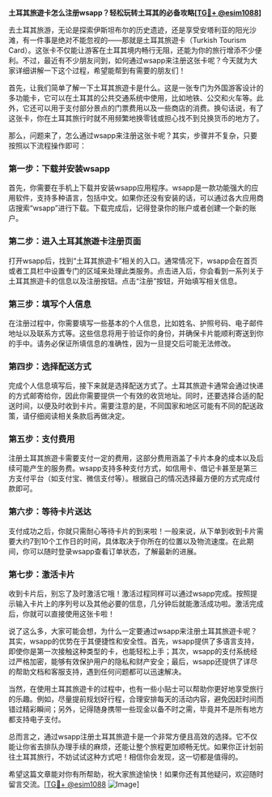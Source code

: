 **土耳其旅遊卡怎么注册wsapp？轻松玩转土耳其的必备攻略[[TG💪+ @esim1088](https://t.me/s/esim1088)]**

去土耳其旅游，无论是探索伊斯坦布尔的历史遗迹，还是享受安塔利亚的阳光沙滩，有一件事是绝对不能忽视的——那就是土耳其旅遊卡（Turkish Tourism Card）。这张卡不仅能让游客在土耳其境内畅行无阻，还能为你的旅行增添不少便利。不过，最近有不少朋友问到，如何通过wsapp来注册这张卡呢？今天就为大家详细讲解一下这个过程，希望能帮到有需要的朋友们！

首先，让我们简单了解一下土耳其旅遊卡是什么。这是一张专门为外国游客设计的多功能卡，它可以在土耳其的公共交通系统中使用，比如地铁、公交和火车等。此外，它还可以用于支付部分景点的门票费用以及一些商店的消费。换句话说，有了这张卡，你在土耳其旅行时就不用频繁地换零钱或担心找不到兑换货币的地方了。

那么，问题来了，怎么通过wsapp来注册这张卡呢？其实，步骤并不复杂，只要按照以下流程操作即可：

### **第一步：下载并安装wsapp**
首先，你需要在手机上下载并安装wsapp应用程序。wsapp是一款功能强大的应用软件，支持多种语言，包括中文。如果你还没有安装的话，可以通过各大应用商店搜索“wsapp”进行下载。下载完成后，记得登录你的账户或者创建一个新的账户。

### **第二步：进入土耳其旅遊卡注册页面**
打开wsapp后，找到“土耳其旅遊卡”相关的入口。通常情况下，wsapp会在首页或者工具栏中设置专门的区域来处理此类服务。点击进入后，你会看到一系列关于土耳其旅遊卡的信息以及注册按钮。点击“注册”按钮，开始填写相关信息。

### **第三步：填写个人信息**
在注册过程中，你需要填写一些基本的个人信息，比如姓名、护照号码、电子邮件地址以及联系方式等。这些信息将用于验证你的身份，并确保卡片能顺利寄送到你的手中。请务必保证所填信息的准确性，因为一旦提交后可能无法修改。

### **第四步：选择配送方式**
完成个人信息填写后，接下来就是选择配送方式了。土耳其旅遊卡通常会通过快递的方式邮寄给你，因此你需要提供一个有效的收货地址。同时，还要选择合适的配送时间，以便及时收到卡片。需要注意的是，不同国家和地区可能有不同的配送政策，请仔细阅读相关条款后再做决定。

### **第五步：支付费用**
注册土耳其旅遊卡需要支付一定的费用，这部分费用涵盖了卡片本身的成本以及后续可能产生的服务费。wsapp支持多种支付方式，如信用卡、借记卡甚至是第三方支付平台（如支付宝、微信支付等）。根据自己的情况选择最方便的方式完成付款即可。

### **第六步：等待卡片送达**
支付成功之后，你就只需耐心等待卡片的到来啦！一般来说，从下单到收到卡片需要大约7到10个工作日的时间，具体取决于你所在的位置以及物流速度。在此期间，你可以随时登录wsapp查看订单状态，了解最新的进展。

### **第七步：激活卡片**
收到卡片后，别忘了及时激活它哦！激活过程同样可以通过wsapp完成。按照提示输入卡片上的序列号以及其他必要的信息，几分钟后就能激活成功啦。激活完成后，你就可以直接使用这张卡啦！

说了这么多，大家可能会想，为什么一定要通过wsapp来注册土耳其旅遊卡呢？其实，wsapp的优势在于其便捷性和安全性。首先，wsapp提供了多语言支持，即使你是第一次接触这种类型的卡，也能轻松上手；其次，wsapp的支付系统经过严格加密，能够有效保护用户的隐私和财产安全；最后，wsapp还提供了详尽的帮助文档和客服支持，遇到任何问题都可以迅速解决。

当然，在使用土耳其旅遊卡的过程中，也有一些小贴士可以帮助你更好地享受旅行的乐趣。例如，尽量提前规划好行程，合理安排每天的活动内容，避免因赶时间而错过精彩瞬间；另外，记得随身携带一些现金以备不时之需，毕竟并不是所有地方都支持电子支付。

总而言之，通过wsapp注册土耳其旅遊卡是一个非常方便且高效的选择。它不仅能让你省去排队办理手续的麻烦，还能让整个旅程更加顺畅无忧。如果你正计划前往土耳其旅行，不妨试试这种方式吧！相信你会发现，这一切都是值得的。

希望这篇文章能对你有所帮助，祝大家旅途愉快！如果你还有其他疑问，欢迎随时留言交流。[[TG💪+ @esim1088](https://t.me/s/esim1088) ![Image](https://i.postimg.cc/4NQfJmqS/Snipaste-2025-05-13-00-14-12.png)]